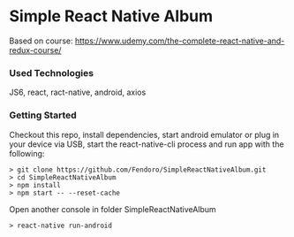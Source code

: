 # Simple React Native Album

Based on course: https://www.udemy.com/the-complete-react-native-and-redux-course/

### Used Technologies

JS6, react, ract-native, android, axios

### Getting Started

Checkout this repo, install dependencies, start android emulator or plug in your device via USB, 
start the react-native-cli process and run app with the following:

```
> git clone https://github.com/Fendoro/SimpleReactNativeAlbum.git
> cd SimpleReactNativeAlbum
> npm install
> npm start -- --reset-cache
```

Open another console in folder SimpleReactNativeAlbum

```
> react-native run-android
```
